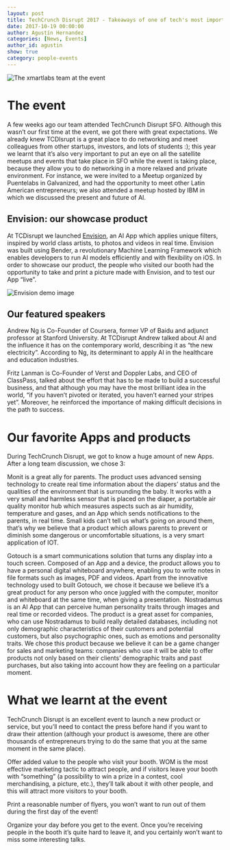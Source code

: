 ```yaml
---
layout: post
title: TechCrunch Disrupt 2017 - Takeaways of one of tech's most important events of the year
date: 2017-10-19 00:00:00
author: Agustín Hernandez
categories: [News, Events]
author_id: agustin
show: true
category: people-events
---
```


![The xmartlabs team at the event]({{"/images/disrupt2017/cover.jpg"}})

# The event

A few weeks ago our team attended TechCrunch Disrupt SFO. Although this wasn’t our first time at the event, we got there with great expectations. We already knew TCDIsrupt is a great place to do networking and meet colleagues from other startups, investors, and lots of students :); this year we learnt that it’s also very important to put an eye on all the satellite meetups and events that take place in SFO while the event is taking place, because they allow you to do networking in a more relaxed and private environment. For instance, we were invited to a Meetup organized by Puentelabs in Galvanized, and had the opportunity to meet other Latin American entrepreneurs; we also attended a meetup hosted by IBM in which we discussed the present and future of AI.

## Envision: our showcase product

At TCDisrupt we launched [Envision](http://envision-app.com/), an AI App which applies unique filters, inspired by world class artists, to photos and videos in real time. Envision was built using Bender, a revolutionary Machine Learning Framework which enables developers to run AI models efficiently and with flexibility on iOS. In order to showcase our product, the people who visited our booth had the opportunity to take and print a picture made with Envision, and to test our App “live”.

![Envision demo image]({{"/images/disrupt2017/image1.jpg"}})

## Our featured speakers

Andrew Ng is Co-Founder of Coursera, former VP of Baidu and adjunct professor at Stanford University. At TCDisrupt Andrew talked about AI and the influence it has on the contemporary world, describing it as “the new electricity”. According to Ng, its determinant to apply AI in the healthcare and education industries.

Fritz Lanman is Co-Founder of Verst and Doppler Labs, and CEO of ClassPass, talked about the effort that has to be made to build a successful business, and that although you may have the most brilliant idea in the world, “if you haven’t pivoted or iterated, you haven’t earned your stripes yet”. Moreover, he reinforced the importance of making difficult decisions in the path to success.


# Our favorite Apps and products

During TechCrunch Disrupt, we got to know a huge amount of new Apps. After a long team discussion, we chose 3:

Monit is a great ally for parents. The product uses advanced sensing technology to create real time information about the diapers’ status and the qualities of the environment that is surrounding the baby. It works with a very small and harmless sensor that is placed on the diaper, a portable air quality monitor hub which measures aspects such as air humidity, temperature and gases, and an App which sends notifications to the parents, in real time. Small kids can’t tell us what’s going on around them, that’s why we believe that a product which allows parents to prevent or diminish some dangerous or uncomfortable situations, is a very smart application of IOT.

Gotouch is a smart communications solution that turns any display into a touch screen. Composed of an App and a device, the product allows you to have a personal digital whiteboard anywhere, enabling you to write notes in file formats such as images, PDF and videos. Apart from the innovative technology used to built Gotouch, we chose it because we believe it’s a great product for any person who once juggled with the computer, monitor and whiteboard at the same time, when giving a presentation.
​
Nostradamus is an AI App that can perceive human personality traits through images and real time or recorded videos. The product is a great asset for companies, who can  use Nostradamus to build really detailed databases, including not only demographic characteristics of their customers and potential customers, but also psychographic ones, such as emotions and personality traits. We chose this product because we believe it can be a game changer for sales and marketing teams: companies who use it will be able to offer products not only based on their clients’ demographic traits and past purchases, but also taking into account how they are feeling on a particular moment.

# What we learnt at the event

TechCrunch Disrupt is an excellent event to launch a new product or service, but you’ll need to contact the press before hand if you want to draw their attention (although your product is awesome, there are other thousands of entrepreneurs trying to do the same that you at the same moment in the same place).

Offer added value to the people who visit your booth. WOM is the most effective marketing tactic to attract people, and if visitors leave your booth with “something” (a possibility to win a prize in a contest, cool merchandising, a picture, etc.), they’ll talk about it with other people, and this will attract more visitors to your booth.

Print a reasonable number of flyers, you won’t want to run out of them during the first day of the event!

Organize your day before you get to the event. Once you’re receiving people in the booth it’s quite hard to leave it, and you certainly won’t want to miss some interesting talks.
